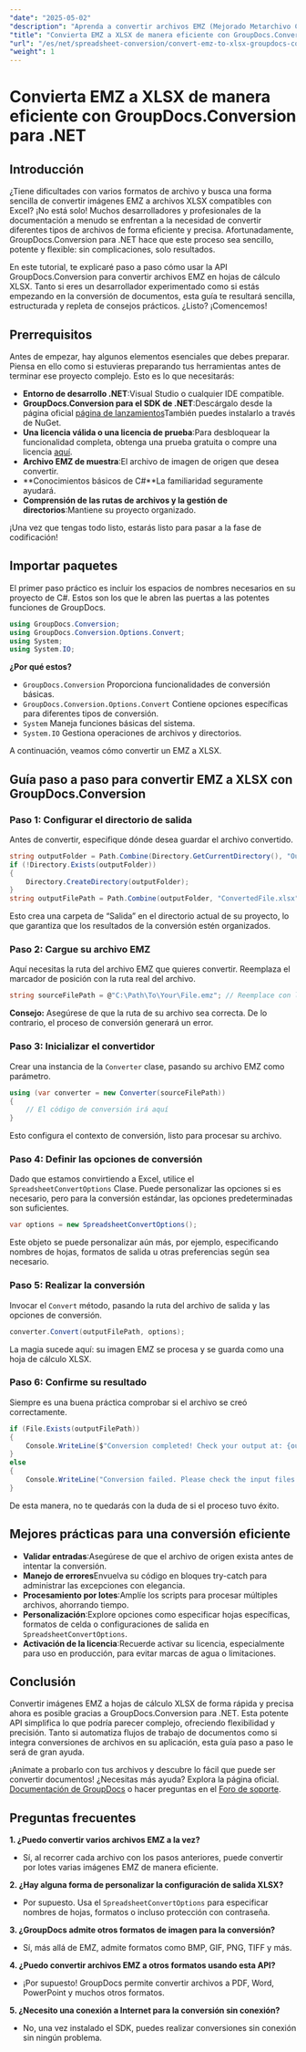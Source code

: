 ```yaml
---
"date": "2025-05-02"
"description": "Aprenda a convertir archivos EMZ (Mejorado Metarchivo Comprimido) en hojas de cálculo XML abiertas de Microsoft Excel (.xlsx) utilizando GroupDocs.Conversion para .NET."
"title": "Convierta EMZ a XLSX de manera eficiente con GroupDocs.Conversion para .NET"
"url": "/es/net/spreadsheet-conversion/convert-emz-to-xlsx-groupdocs-conversion-dotnet/"
"weight": 1
---
```


# Convierta EMZ a XLSX de manera eficiente con GroupDocs.Conversion para .NET

## Introducción

¿Tiene dificultades con varios formatos de archivo y busca una forma sencilla de convertir imágenes EMZ a archivos XLSX compatibles con Excel? ¡No está solo! Muchos desarrolladores y profesionales de la documentación a menudo se enfrentan a la necesidad de convertir diferentes tipos de archivos de forma eficiente y precisa. Afortunadamente, GroupDocs.Conversion para .NET hace que este proceso sea sencillo, potente y flexible: sin complicaciones, solo resultados.

En este tutorial, te explicaré paso a paso cómo usar la API GroupDocs.Conversion para convertir archivos EMZ en hojas de cálculo XLSX. Tanto si eres un desarrollador experimentado como si estás empezando en la conversión de documentos, esta guía te resultará sencilla, estructurada y repleta de consejos prácticos. ¿Listo? ¡Comencemos!


## Prerrequisitos

Antes de empezar, hay algunos elementos esenciales que debes preparar. Piensa en ello como si estuvieras preparando tus herramientas antes de terminar ese proyecto complejo. Esto es lo que necesitarás:

- **Entorno de desarrollo .NET**:Visual Studio o cualquier IDE compatible.
- **GroupDocs.Conversion para el SDK de .NET**:Descárgalo desde la página oficial [página de lanzamientos](https://releases.groupdocs.com/conversion/net/)También puedes instalarlo a través de NuGet.
- **Una licencia válida o una licencia de prueba**:Para desbloquear la funcionalidad completa, obtenga una prueba gratuita o compre una licencia [aquí](https://purchase.groupdocs.com/buy).
- **Archivo EMZ de muestra**:El archivo de imagen de origen que desea convertir.
- **Conocimientos básicos de C#**La familiaridad seguramente ayudará.
- **Comprensión de las rutas de archivos y la gestión de directorios**:Mantiene su proyecto organizado.

¡Una vez que tengas todo listo, estarás listo para pasar a la fase de codificación!


## Importar paquetes

El primer paso práctico es incluir los espacios de nombres necesarios en su proyecto de C#. Estos son los que le abren las puertas a las potentes funciones de GroupDocs.

```csharp
using GroupDocs.Conversion;
using GroupDocs.Conversion.Options.Convert;
using System;
using System.IO;
```

**¿Por qué estos?**

- `GroupDocs.Conversion` Proporciona funcionalidades de conversión básicas.
- `GroupDocs.Conversion.Options.Convert` Contiene opciones específicas para diferentes tipos de conversión.
- `System` Maneja funciones básicas del sistema.
- `System.IO` Gestiona operaciones de archivos y directorios.

A continuación, veamos cómo convertir un EMZ a XLSX.


## Guía paso a paso para convertir EMZ a XLSX con GroupDocs.Conversion

### Paso 1: Configurar el directorio de salida

Antes de convertir, especifique dónde desea guardar el archivo convertido.

```csharp
string outputFolder = Path.Combine(Directory.GetCurrentDirectory(), "Output");
if (!Directory.Exists(outputFolder))
{
    Directory.CreateDirectory(outputFolder);
}
string outputFilePath = Path.Combine(outputFolder, "ConvertedFile.xlsx");
```

Esto crea una carpeta de “Salida” en el directorio actual de su proyecto, lo que garantiza que los resultados de la conversión estén organizados.


### Paso 2: Cargue su archivo EMZ

Aquí necesitas la ruta del archivo EMZ que quieres convertir. Reemplaza el marcador de posición con la ruta real del archivo.

```csharp
string sourceFilePath = @"C:\Path\To\Your\File.emz"; // Reemplace con la ruta de su archivo EMZ
```

**Consejo:** Asegúrese de que la ruta de su archivo sea correcta. De lo contrario, el proceso de conversión generará un error.


### Paso 3: Inicializar el convertidor

Crear una instancia de la `Converter` clase, pasando su archivo EMZ como parámetro.

```csharp
using (var converter = new Converter(sourceFilePath))
{
    // El código de conversión irá aquí
}
```

Esto configura el contexto de conversión, listo para procesar su archivo.


### Paso 4: Definir las opciones de conversión

Dado que estamos convirtiendo a Excel, utilice el `SpreadsheetConvertOptions` Clase. Puede personalizar las opciones si es necesario, pero para la conversión estándar, las opciones predeterminadas son suficientes.

```csharp
var options = new SpreadsheetConvertOptions();
```

Este objeto se puede personalizar aún más, por ejemplo, especificando nombres de hojas, formatos de salida u otras preferencias según sea necesario.


### Paso 5: Realizar la conversión

Invocar el `Convert` método, pasando la ruta del archivo de salida y las opciones de conversión.

```csharp
converter.Convert(outputFilePath, options);
```

La magia sucede aquí: su imagen EMZ se procesa y se guarda como una hoja de cálculo XLSX.


### Paso 6: Confirme su resultado

Siempre es una buena práctica comprobar si el archivo se creó correctamente.

```csharp
if (File.Exists(outputFilePath))
{
    Console.WriteLine($"Conversion completed! Check your output at: {outputFilePath}");
}
else
{
    Console.WriteLine("Conversion failed. Please check the input files and options.");
}
```

De esta manera, no te quedarás con la duda de si el proceso tuvo éxito.


## Mejores prácticas para una conversión eficiente

- **Validar entradas**:Asegúrese de que el archivo de origen exista antes de intentar la conversión.
- **Manejo de errores**Envuelva su código en bloques try-catch para administrar las excepciones con elegancia.
- **Procesamiento por lotes**:Amplíe los scripts para procesar múltiples archivos, ahorrando tiempo.
- **Personalización**:Explore opciones como especificar hojas específicas, formatos de celda o configuraciones de salida en `SpreadsheetConvertOptions`.
- **Activación de la licencia**:Recuerde activar su licencia, especialmente para uso en producción, para evitar marcas de agua o limitaciones.


## Conclusión

Convertir imágenes EMZ a hojas de cálculo XLSX de forma rápida y precisa ahora es posible gracias a GroupDocs.Conversion para .NET. Esta potente API simplifica lo que podría parecer complejo, ofreciendo flexibilidad y precisión. Tanto si automatiza flujos de trabajo de documentos como si integra conversiones de archivos en su aplicación, esta guía paso a paso le será de gran ayuda.

¡Anímate a probarlo con tus archivos y descubre lo fácil que puede ser convertir documentos! ¿Necesitas más ayuda? Explora la página oficial. [Documentación de GroupDocs](https://docs.groupdocs.com/conversion/net/) o hacer preguntas en el [Foro de soporte](https://forum.groupdocs.com/c/conversion/10).


## Preguntas frecuentes

**1. ¿Puedo convertir varios archivos EMZ a la vez?**  

- Sí, al recorrer cada archivo con los pasos anteriores, puede convertir por lotes varias imágenes EMZ de manera eficiente.

**2. ¿Hay alguna forma de personalizar la configuración de salida XLSX?**  

- Por supuesto. Usa el `SpreadsheetConvertOptions` para especificar nombres de hojas, formatos o incluso protección con contraseña.

**3. ¿GroupDocs admite otros formatos de imagen para la conversión?**  

- Sí, más allá de EMZ, admite formatos como BMP, GIF, PNG, TIFF y más.

**4. ¿Puedo convertir archivos EMZ a otros formatos usando esta API?**  

- ¡Por supuesto! GroupDocs permite convertir archivos a PDF, Word, PowerPoint y muchos otros formatos.

**5. ¿Necesito una conexión a Internet para la conversión sin conexión?**  

- No, una vez instalado el SDK, puedes realizar conversiones sin conexión sin ningún problema.